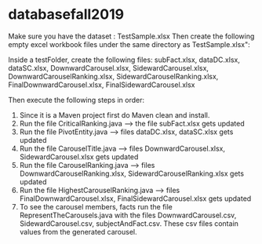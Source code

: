 # databasefall2019

Make sure you have the dataset : TestSample.xlsx
Then create the following empty excel workbook files under the same directory as TestSample.xlsx":

Inside a testFolder, create the following files:
subFact.xlsx, dataDC.xlsx, dataSC.xlsx, DownwardCarousel.xlsx, SidewardCarousel.xlsx,
DownwardCarouselRanking.xlsx, SidewardCarouselRanking.xlsx, FinalDownwardCarousel.xlsx, FinalSidewardCarousel.xlsx

Then execute the following steps in order:

1. Since it is a Maven project first do Maven clean and install.
2. Run the file CriticalRanking.java --> the file subFact.xlsx gets updated
3. Run the file PivotEntity.java --> files dataDC.xlsx, dataSC.xlsx gets updated
4. Run the file CarouselTitle.java --> files DownwardCarousel.xlsx, SidewardCarousel.xlsx gets updated
5. Run the file CarouselRanking.java --> files DownwardCarouselRanking.xlsx, SidewardCarouselRanking.xlsx gets updated
6. Run the file HighestCarouselRanking.java --> files FinalDownwardCarousel.xlsx, FinalSidewardCarousel.xlsx gets updated
7. To see the carousel members, facts run the file RepresentTheCarousels.java with the files DownwardCarousel.csv, 
SidewardCarousel.csv, subjectAndFact.csv. 
These csv files contain values from the generated carousel.
